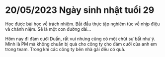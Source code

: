 # 20/05/2023 Ngày sinh nhật tuổi 29
Học được bài học về trách nhiệm. Bắt đầu thực tập nghiêm túc về nhịp điệu và chánh niệm. Sẽ là một con đường dài...

Hôm nay đi đám cưới Duẩn, rất vui nhưng cũng có một chút sự bất như ý.  
Mình là PM mà không chuẩn bị quà cho công ty cho đám cưới của anh em trong team. Trong khi các công ty bên nhà gái đều có quà.
